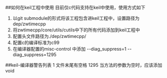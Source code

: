 ##如何在keil工程中使用
目前仅c代码支持在keil中使用，使用方式如下
1. 以git submodule的形式将该工程包含进keil工程中，设置路径为dep/zwtimecpp
2. 将zwtimecpp/core/utils/cutils中下的所有代码添加到keil工程中
3. 配置头文件路径为./dep/zwtimecpp/
4. 配置c的编译标准为c99
5. 在编译器配置的misc-control 中添加 --diag_suppress=1 --diag_suppress=1295 


##keil-编译器警告列表
1 文件末尾有空格
1295 当方法的参数为空时，应该添加void